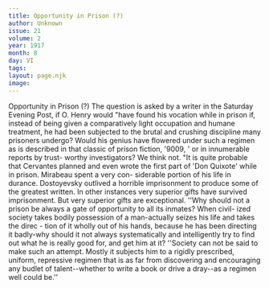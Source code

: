 ```yaml
---
title: Opportunity in Prison (?)
author: Unknown
issue: 21
volume: 2
year: 1917
month: 8
day: VI
tags:
layout: page.njk
image:
---
```

Opportunity in Prison (?)   The question is asked by a writer in the Saturday Evening Post, if O. Henry would "have found his vocation while in prison if, instead of being given a comparatively light occupation and humane treatment, he had been subjected to the brutal and crushing discipline many prisoners undergo? Would his genius have flowered under such a regimen as is described in that classic of prison fiction,   '9009, ' or in innumerable reports by trust- worthy investigators? We think not.   "It is quite probable that Cervantes planned and even wrote the first part of 'Don Quixote' while in prison. Mirabeau spent a very con- siderable portion of his life in durance.   Dostoyevsky outlived a horrible imprisonment to produce some of the greatest   written. In other instances very superior gifts have survived imprisonment. But very superior gifts are exceptional.   ''Why should not a prison be always a gate of opportunity to all its inmates? When civil- ized society takes bodily possession of a man-actually seizes his life and takes the direc - tion of it wholly out of his hands, because he has been directing it badly-why should it not always systematically and intelligently try to find out what he is really good for, and get him at it?   ''Society can not be said to make such an attempt. Mostly it subjects him to a rigidly prescribed, uniform, repressive regimen that is as far from discovering and encouraging any budlet of talent--whether to write a book or drive a dray--as a regimen well could be.''




